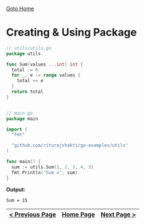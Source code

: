 [Goto Home](../README.md)

# Creating & Using Package

```go
// utils/utils.go
package utils

func Sum(values ...int) int {
  total := 0
  for _, e := range values {
    total += e
  }
  return total
}


// main.go
package main

import (
  "fmt"

  "github.com/riturajshakti/go-examples/utils"
)

func main() {
  sum := utils.Sum(1, 2, 3, 4, 5)
  fmt.Println("Sum =", sum)
}
```

**Output:**

```
Sum = 15
```


| [< Previous Page](./concurrency.md) | [Home Page](../README.md) | [Next Page >](./oops.md) |
|---|---|---|
